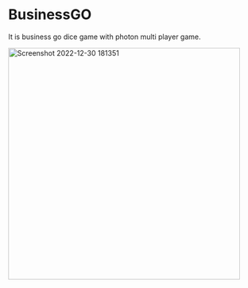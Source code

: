 # BusinessGO
It is business go dice game with photon multi player game.

<img width="466" alt="Screenshot 2022-12-30 181351" src="https://user-images.githubusercontent.com/111518490/210053367-911d6d45-a9f7-4cf1-8cc7-a826a8d14544.png">
